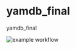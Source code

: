 # yamdb_final
yamdb_final

![example workflow](https://github.com/dk-r3d3/yamdb_final/actions/workflows/yamdb_workflow.yml/badge.svg)
